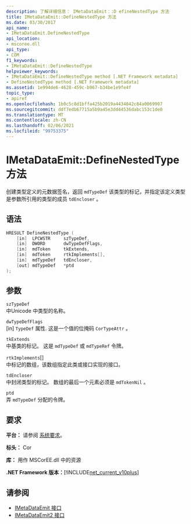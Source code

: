 ```yaml
---
description: 了解详细信息： IMetaDataEmit：:D efineNestedType 方法
title: IMetaDataEmit::DefineNestedType 方法
ms.date: 03/30/2017
api_name:
- IMetaDataEmit.DefineNestedType
api_location:
- mscoree.dll
api_type:
- COM
f1_keywords:
- IMetaDataEmit::DefineNestedType
helpviewer_keywords:
- IMetaDataEmit::DefineNestedType method [.NET Framework metadata]
- DefineNestedType method [.NET Framework metadata]
ms.assetid: 1e994de6-4628-459c-b967-b34be1e9fe4f
topic_type:
- apiref
ms.openlocfilehash: 1b0c5c8d1bffa425b2019a4434042c84a0069907
ms.sourcegitcommit: ddf7edb67715a5b9a45e3dd44536dabc153c1de0
ms.translationtype: MT
ms.contentlocale: zh-CN
ms.lasthandoff: 02/06/2021
ms.locfileid: "99753375"
---
```

# <a name="imetadataemitdefinenestedtype-method"></a>IMetaDataEmit::DefineNestedType 方法

创建类型定义的元数据签名，返回 `mdTypeDef` 该类型的标记，并指定该定义类型是参数所引用的类型的成员 `tdEncloser` 。  
  
## <a name="syntax"></a>语法  
  
```cpp  
HRESULT DefineNestedType (
    [in]  LPCWSTR     szTypeDef,  
    [in]  DWORD       dwTypeDefFlags,
    [in]  mdToken     tkExtends,
    [in]  mdToken     rtkImplements[],
    [in]  mdTypeDef   tdEncloser,
    [out] mdTypeDef   *ptd  
);  
```  
  
## <a name="parameters"></a>参数  

 `szTypeDef`  
 中Unicode 中类型的名称。  
  
 `dwTypeDefFlags`  
 [in] `TypeDef` 属性. 这是一个值的位掩码 `CorTypeAttr` 。  
  
 `tkExtends`  
 中基类的标记。 这是 `mdTypeDef` 或 `mdTypeRef` 令牌。  
  
 `rtkImplements`[]  
 中标记的数组，该数组指定此类或接口实现的接口。  
  
 `tdEncloser`  
 中封闭类型的标记。 数组的最后一个元素必须是 `mdTokenNil` 。  
  
 `ptd`  
 弄 `mdTypeDef` 分配的令牌。  
  
## <a name="requirements"></a>要求  

 **平台：** 请参阅 [系统要求](../../get-started/system-requirements.md)。  
  
 **标头：** Cor  
  
 **库：** 用作 MSCorEE.dll 中的资源  
  
 **.NET Framework 版本：**[!INCLUDE[net_current_v10plus](../../../../includes/net-current-v10plus-md.md)]  
  
## <a name="see-also"></a>请参阅

- [IMetaDataEmit 接口](imetadataemit-interface.md)
- [IMetaDataEmit2 接口](imetadataemit2-interface.md)
